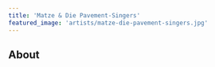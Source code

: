 ```yaml
---
title: 'Matze & Die Pavement-Singers'
featured_image: 'artists/matze-die-pavement-singers.jpg'
---
```


## About


